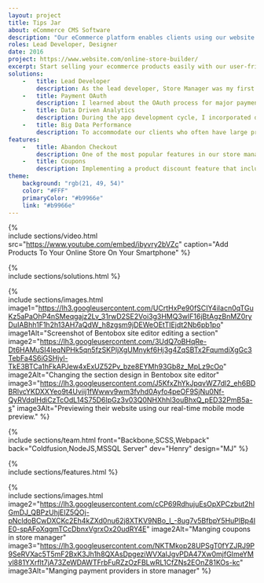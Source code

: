 ```yaml
---
layout: project
title: Tips Jar
about: eCommerce CMS Software
description: "Our eCommerce platform enables clients using our website builder to incorporate a store on their website. This includes features such as product management, order tracking, coupons, and payment integration."
roles: Lead Developer, Designer
date: 2016
project: https://www.website.com/online-store-builder/
excerpt: Start selling your ecommerce products easily with our user-friendly store management software.
solutions:
    -   title: Lead Developer
        description: As the lead developer, Store Manager was my first project. It was a challenging yet rewarding experience that taught me valuable lessons in project direction and architecture. Despite the complexity, the app became widely popular and continues to be used today.
    -   title: Payment OAuth 
        description: I learned about the OAuth process for major payment providers like PayPal, Stripe, and Square, and updated our tech stack to migrate from NVP to Rest API. Additionally, I created a secure vault database to store payment tokens, protecting them from external requests.
    -   title: Data Driven Analytics
        description: During the app development cycle, I incorporated data-driven analytics, including A/B testing and tracking page views and events to measure the usage of different features. I believed that incorporating data-driven ideas in our meetings would be beneficial. Additionally, I used this data to further develop our in-house design language, <a href="/hotpot">HotPot</a>.
    -   title: Big Data Performance
        description: To accommodate our clients who often have large product catalogs and want to display them on the homepage, I focused on optimizing the database and SQL scripts for performance. This was crucial to ensure the site loads quickly and does not overload the server. Additionally, we implemented a reverse proxy to cache site content and requests, further improving site speed.
features:
    -   title: Abandon Checkout
        description: One of the most popular features in our store manager was the abandoned checkout functionality. It allows store owners to send a follow-up email with a coupon code to clients who left the checkout process before completing their purchase. While the logic behind this feature was simple, I spent time preparing the database to ensure a smooth development process.
    -   title: Coupons
        description: Implementing a product discount feature that includes taxes and shipping, along with various types of discounts, may sound easy, but it was actually quite complex. Despite the challenge, I was able to develop a solution that covered most use cases while keeping the coupon creation interface user-friendly for the site owner. This feature became quite popular among our clients.
theme:
    background: "rgb(21, 49, 54)"
    color: "#FFF"
    primaryColor: "#b9966e"
    link: "#b9966e"
---
```


{%  
    include sections/video.html
        src="https://www.youtube.com/embed/ibyvry2bVZc"
        caption="Add Products To Your Online Store On Your Smartphone"
%}

{%  
    include sections/solutions.html
%}

{%  
    include sections/images.html
        image1="https://lh3.googleusercontent.com/UCrtHxPe90fSCIY4iIacn0qTGuKz5aPaOhP4nSMeqgajz2Lv_31rwD2SE2Voi3g3HMQ3wIF16jBtAgzBnMZ0ryDuIABhh1F1h2h13AH7aQdW_h8zgsm9jDEWeOEtTIEjdt2Nb6pb1po"
        image1Alt="Screenshot of Bentobox site editor editing a section"
        image2="https://lh3.googleusercontent.com/3UdQ7oBHqRe-Dt6HAMuSI4IeqNPHk5qn5fzSKPIjXgUMnykf6Hj3g4ZqSBTx2FqumdiXgGc3TebFa4S6iGSHjyl-TkE3BTCa1hFkAPJew4xExUZ52Pv_bze8EYMh93Gb8z_MpLz9cOo"
        image2Alt="Changing the section design in Bentobox site editor"
        image3="https://lh3.googleusercontent.com/J5KfxZhYkJpqvWZ7dl2_eh6BDBRlvcYKDXXYeo9t4Uviij1fWwwv9wm3fvhd0Ayfo4peOF9SjNu0Nf-QyRVdqIHdiCzTcOdL14S75D6IpGz3v03Q0NHXhhl3ouBhxQ_pED32PmB5a-s"
        image3Alt="Previewing their website using our real-time mobile mode preview."
%}

{%  
    include sections/team.html
        front="Backbone,SCSS,Webpack"
        back="Coldfusion,NodeJS,MSSQL Server"
        dev="Henry"
        design="MJ"
%}

{%  
    include sections/features.html
%}

{%  
    include sections/images.html
        image2="https://lh3.googleusercontent.com/cCP69RdhujuEsOpXPCzbut2hlGmDJ_QBPzUhjEIZ5QOj-pNcldoBCwDXCKc2Eh4kZXd0nu62j8XTKV9NBo_l_-8ug7v5BfbpY5HuPlBp4IE0-spAFoXqgmTCcDbnxVgrxOx20udRY4E"
        image2Alt="Manging coupons in store manager"
        image3="https://lh3.googleusercontent.com/NKTMkop28UPSgT0fYZJRJ9P9SeRVXac5T5mF2BxK3Jh1h8QXAsDpgeziWVXaIJgvPDA47Xw0mjfGImeYMvl881YXrflt7jA73ZeWDAWTFrbFuRZzOzFBLwRL1CfZNs2EOnZ81KOs-kc"
        image3Alt="Manging payment providers in store manager"
%}